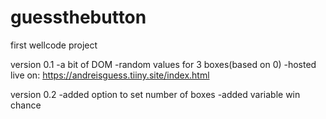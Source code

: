 # guessthebutton
first wellcode project

version 0.1
-a bit of DOM
-random values for 3 boxes(based on 0)
-hosted live on:
https://andreisguess.tiiny.site/index.html

version 0.2
-added option to set number of boxes
-added variable win chance
